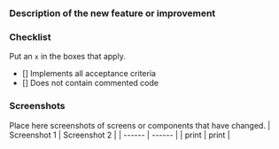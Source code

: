  
### Description of the new feature or improvement
 
 
### Checklist
Put an ```x``` in the boxes that apply.
- [] Implements all acceptance criteria
- [] Does not contain commented code
 
### Screenshots
Place here screenshots of screens or components that have changed.
| Screenshot 1 | Screenshot 2 |
| ------ | ------ |
| print  | print |
